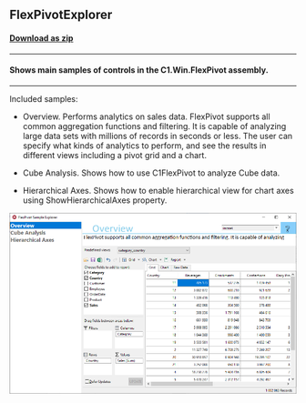 ## FlexPivotExplorer
#### [Download as zip](https://grapecity.github.io/DownGit/#/home?url=https://github.com/GrapeCity/ComponentOne-WinForms-Samples/tree/master/Next\FlexPivot\CS\FlexPivotExplorer)
____
#### Shows main samples of controls in the C1.Win.FlexPivot assembly.
____
Included samples:

* Overview. Performs analytics on sales data.
  FlexPivot supports all common aggregation functions and filtering. It is capable of analyzing large data sets with millions of records in seconds or less. 
  The user can specify what kinds of analytics to perform, and see the results in different views including a pivot grid and a chart.

* Cube Analysis. Shows how to use C1FlexPivot to analyze Cube data.
* Hierarchical Axes. Shows how to enable hierarchical view for chart axes using ShowHierarchicalAxes property.

![screenshot](screenshot.PNG)
